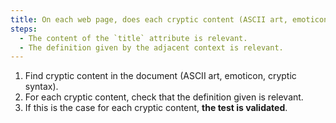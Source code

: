 ```yaml
---
title: On each web page, does each cryptic content (ASCII art, emoticon, cryptic syntax) meet one of these conditions?
steps:
  - The content of the `title` attribute is relevant.
  - The definition given by the adjacent context is relevant.
---
```


1. Find cryptic content in the document (ASCII art, emoticon, cryptic syntax).
2. For each cryptic content, check that the definition given is relevant.
3. If this is the case for each cryptic content, **the test is validated**.
